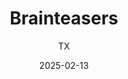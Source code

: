 ---
layout:     post
title:      Brainteasers
date:       2025-02-13
author:     TX
header-img: img/black_image_2000x1000.jpg
catalog: true
label: notes
tags:
    - Quant Finance
---